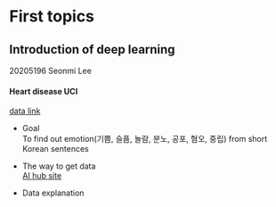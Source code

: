 # First topics
## Introduction of deep learning
20205196 Seonmi Lee

#### Heart disease UCI
[data link](https://www.kaggle.com/ronitf/heart-disease-uci)
* Goal  
To find out emotion(기쁨, 슬픔, 놀람, 분노, 공포, 혐오, 중립) from short Korean sentences

* The way to get data  
[AI hub site](http://www.aihub.or.kr/keti_data_board/language_intelligence)

* Data explanation  
